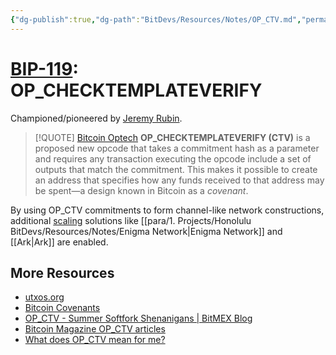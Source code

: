 ```yaml
---
{"dg-publish":true,"dg-path":"BitDevs/Resources/Notes/OP_CTV.md","permalink":"/bit-devs/resources/notes/op-ctv/","title":"OP_CTV","noteIcon":"3","created":"2023-05-24T20:15:13.066-10:00","updated":"2023-05-24T21:39:35.423-10:00"}
---
```


# [BIP-119](https://github.com/bitcoin/bips/blob/master/bip-0119.mediawiki): OP_CHECKTEMPLATEVERIFY

Championed/pioneered by [Jeremy Rubin](https://rubin.io/). 

> [!QUOTE] [Bitcoin Optech](https://bitcoinops.org/en/topics/op_checktemplateverify/)
> **OP_CHECKTEMPLATEVERIFY (CTV)** is a proposed new opcode that takes a commitment hash as a parameter and requires any transaction executing the opcode include a set of outputs that match the commitment. This makes it possible to create an address that specifies how any funds received to that address may be spent—a design known in Bitcoin as a _covenant_.

By using OP_CTV commitments to form channel-like network constructions, additional [scaling](https://utxos.org/uses/scaling/) solutions like [[para/1. Projects/Honolulu BitDevs/Resources/Notes/Enigma Network\|Enigma Network]] and [[Ark\|Ark]] are enabled.

## More Resources
- [utxos.org](https://utxos.org/)
- [Bitcoin Covenants](https://bitcoincovenants.com/)
- [OP_CTV - Summer Softfork Shenanigans | BitMEX Blog](https://blog.bitmex.com/op_ctv-summer-softfork-shenanigans/)
- [Bitcoin Magazine OP_CTV articles](https://bitcoinmagazine.com/tags/op-ctv)
- [What does OP_CTV mean for me?](https://zensored.substack.com/p/what-does-op-ctv-mean-for-me)